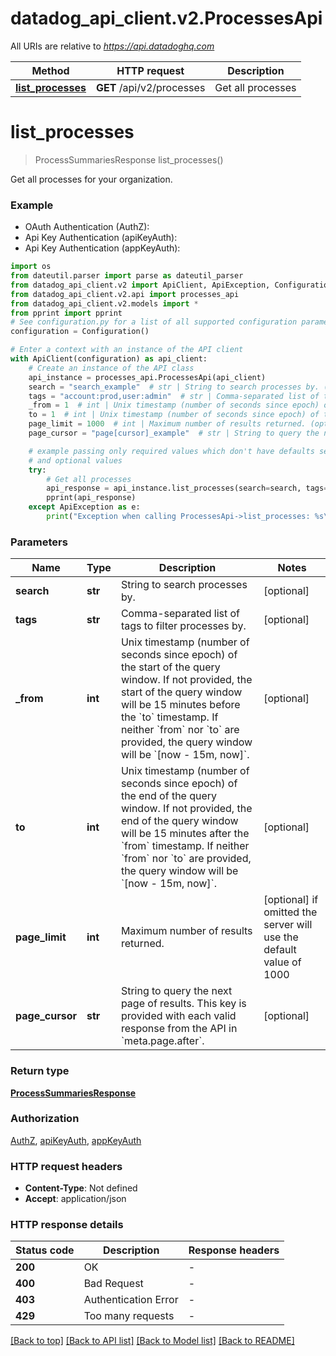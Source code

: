 # datadog_api_client.v2.ProcessesApi

All URIs are relative to *https://api.datadoghq.com*

| Method                                               | HTTP request              | Description       |
| ---------------------------------------------------- | ------------------------- | ----------------- |
| [**list_processes**](ProcessesApi.md#list_processes) | **GET** /api/v2/processes | Get all processes |

# **list_processes**

> ProcessSummariesResponse list_processes()

Get all processes for your organization.

### Example

- OAuth Authentication (AuthZ):
- Api Key Authentication (apiKeyAuth):
- Api Key Authentication (appKeyAuth):

```python
import os
from dateutil.parser import parse as dateutil_parser
from datadog_api_client.v2 import ApiClient, ApiException, Configuration
from datadog_api_client.v2.api import processes_api
from datadog_api_client.v2.models import *
from pprint import pprint
# See configuration.py for a list of all supported configuration parameters.
configuration = Configuration()

# Enter a context with an instance of the API client
with ApiClient(configuration) as api_client:
    # Create an instance of the API class
    api_instance = processes_api.ProcessesApi(api_client)
    search = "search_example"  # str | String to search processes by. (optional)
    tags = "account:prod,user:admin"  # str | Comma-separated list of tags to filter processes by. (optional)
    _from = 1  # int | Unix timestamp (number of seconds since epoch) of the start of the query window. If not provided, the start of the query window will be 15 minutes before the `to` timestamp. If neither `from` nor `to` are provided, the query window will be `[now - 15m, now]`. (optional)
    to = 1  # int | Unix timestamp (number of seconds since epoch) of the end of the query window. If not provided, the end of the query window will be 15 minutes after the `from` timestamp. If neither `from` nor `to` are provided, the query window will be `[now - 15m, now]`. (optional)
    page_limit = 1000  # int | Maximum number of results returned. (optional) if omitted the server will use the default value of 1000
    page_cursor = "page[cursor]_example"  # str | String to query the next page of results. This key is provided with each valid response from the API in `meta.page.after`. (optional)

    # example passing only required values which don't have defaults set
    # and optional values
    try:
        # Get all processes
        api_response = api_instance.list_processes(search=search, tags=tags, _from=_from, to=to, page_limit=page_limit, page_cursor=page_cursor)
        pprint(api_response)
    except ApiException as e:
        print("Exception when calling ProcessesApi->list_processes: %s\n" % e)
```

### Parameters

| Name            | Type    | Description                                                                                                                                                                                                                                                                                                 | Notes                                                               |
| --------------- | ------- | ----------------------------------------------------------------------------------------------------------------------------------------------------------------------------------------------------------------------------------------------------------------------------------------------------------- | ------------------------------------------------------------------- |
| **search**      | **str** | String to search processes by.                                                                                                                                                                                                                                                                              | [optional]                                                          |
| **tags**        | **str** | Comma-separated list of tags to filter processes by.                                                                                                                                                                                                                                                        | [optional]                                                          |
| **\_from**      | **int** | Unix timestamp (number of seconds since epoch) of the start of the query window. If not provided, the start of the query window will be 15 minutes before the &#x60;to&#x60; timestamp. If neither &#x60;from&#x60; nor &#x60;to&#x60; are provided, the query window will be &#x60;[now - 15m, now]&#x60;. | [optional]                                                          |
| **to**          | **int** | Unix timestamp (number of seconds since epoch) of the end of the query window. If not provided, the end of the query window will be 15 minutes after the &#x60;from&#x60; timestamp. If neither &#x60;from&#x60; nor &#x60;to&#x60; are provided, the query window will be &#x60;[now - 15m, now]&#x60;.    | [optional]                                                          |
| **page_limit**  | **int** | Maximum number of results returned.                                                                                                                                                                                                                                                                         | [optional] if omitted the server will use the default value of 1000 |
| **page_cursor** | **str** | String to query the next page of results. This key is provided with each valid response from the API in &#x60;meta.page.after&#x60;.                                                                                                                                                                        | [optional]                                                          |

### Return type

[**ProcessSummariesResponse**](ProcessSummariesResponse.md)

### Authorization

[AuthZ](README.md#AuthZ), [apiKeyAuth](README.md#apiKeyAuth), [appKeyAuth](README.md#appKeyAuth)

### HTTP request headers

- **Content-Type**: Not defined
- **Accept**: application/json

### HTTP response details

| Status code | Description          | Response headers |
| ----------- | -------------------- | ---------------- |
| **200**     | OK                   | -                |
| **400**     | Bad Request          | -                |
| **403**     | Authentication Error | -                |
| **429**     | Too many requests    | -                |

[[Back to top]](#) [[Back to API list]](README.md#documentation-for-api-endpoints) [[Back to Model list]](README.md#documentation-for-models) [[Back to README]](README.md)
